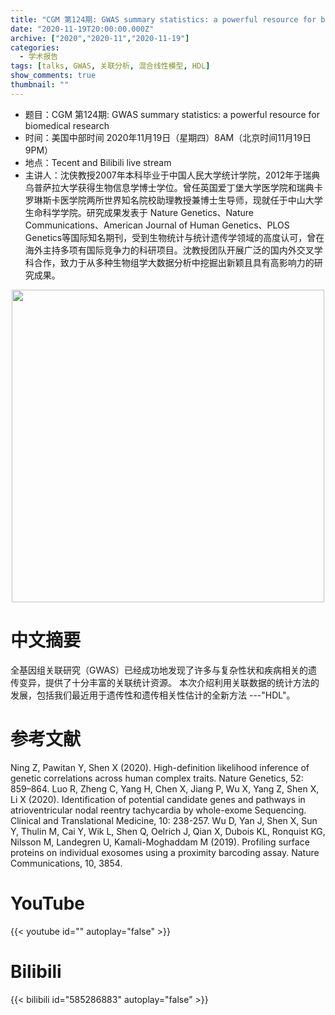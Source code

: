 ```yaml
---
title: "CGM 第124期: GWAS summary statistics: a powerful resource for biomedical research"
date: "2020-11-19T20:00:00.000Z"
archive: ["2020","2020-11","2020-11-19"]
categories:
  - 学术报告
tags: [talks, GWAS, 关联分析, 混合线性模型, HDL]
show_comments: true
thumbnail: ""
---
```


- 题目：CGM 第124期: GWAS summary statistics: a powerful resource for biomedical research
- 时间：美国中部时间 2020年11月19日（星期四）8AM（北京时间11月19日 9PM）
- 地点：Tecent and Bilibili live stream
- 主讲人：沈侠教授2007年本科毕业于中国人民大学统计学院，2012年于瑞典乌普萨拉大学获得生物信息学博士学位。曾任英国爱丁堡大学医学院和瑞典卡罗琳斯卡医学院两所世界知名院校助理教授兼博士生导师，现就任于中山大学生命科学学院。研究成果发表于 Nature Genetics、Nature Communications、American Journal of Human Genetics、PLOS Genetics等国际知名期刊，受到生物统计与统计遗传学领域的高度认可，曾在海外主持多项有国际竞争力的科研项目。沈教授团队开展广泛的国内外交叉学科合作，致力于从多种生物组学大数据分析中挖掘出新颖且具有高影响力的研究成果。



<div align="center">
<img src="https://i.loli.net/2020/11/18/hUfy2QN1z9XTOcV.jpg" height=500>
</div>

# 中文摘要

全基因组关联研究（GWAS）已经成功地发现了许多与复杂性状和疾病相关的遗传变异，提供了十分丰富的关联统计资源。 本次介绍利用关联数据的统计方法的发展，包括我们最近用于遗传性和遗传相关性估计的全新方法 ---"HDL"。


# 参考文献

Ning Z, Pawitan Y, Shen X (2020). High-definition likelihood inference of genetic correlations across human complex traits. Nature Genetics, 52: 859–864.
Luo R, Zheng C, Yang H, Chen X, Jiang P, Wu X, Yang Z, Shen X, Li X (2020). Identification of potential candidate genes and pathways in atrioventricular nodal reentry tachycardia by whole-exome Sequencing. Clinical and Translational Medicine, 10: 238-257.
Wu D, Yan J, Shen X, Sun Y, Thulin M, Cai Y, Wik L, Shen Q, Oelrich J, Qian X, Dubois KL, Ronquist KG, Nilsson M, Landegren U, Kamali-Moghaddam M (2019). Profiling surface proteins on individual exosomes using a proximity barcoding assay. Nature Communications, 10, 3854.

# YouTube

{{< youtube id="" autoplay="false" >}}

# Bilibili

{{< bilibili id="585286883" autoplay="false" >}}

